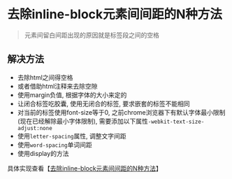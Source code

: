 <!--
 * @Description: 
 * @Author: Harry
 * @Date: 2021-08-31 16:02:55
 * @Url: https://u.mr90.top
 * @LastEditTime: 2021-08-31 17:16:36
 * @LastEditors: Harry
-->

# 去除inline-block元素间间距的N种方法

> 元素间留白间距出现的原因就是标签段之间的空格

## 解决方法

* 去除html之间得空格
* 或者借助html注释来去除空隙
* 使用margin负值, 根据字体的大小来定的
* 让闭合标签吃胶囊, 使用无闭合的标签, 要求嵌套的标签不能相同
* 对当前的标签使用font-size等于0, 之前chrome浏览器下有默认字体最小限制(现在已经解除最小字体限制), 需要添加以下属性`-webkit-text-size-adjust:none`
* 使用`letter-spacing`属性, 调整文字间距
* 使用`word-spacing`单词间距
* 使用display的方法

具体实现查看【[去除inline-block元素间间距的N种方法](https://www.zhangxinxu.com/wordpress/2012/04/inline-block-space-remove-%E5%8E%BB%E9%99%A4%E9%97%B4%E8%B7%9D/)】
